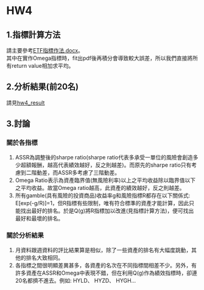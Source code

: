 # HW4

## 1.指標計算方法
請主要參考[ETF指標作法.docx](https://github.com/joe0123/Fintech-Text_Mining_and_Machine_Learning/blob/master/HW4/ETF%E6%8C%87%E6%A8%99%E4%BD%9C%E6%B3%95.docx?raw=true)。  
其中在實作Omega指標時，fit出pdf後再積分會導致較大誤差，所以我們直接將所有return value相加求平均。  

## 2.分析結果(前20名)
請見[hw4_result](https://github.com/joe0123/Fintech-Text_Mining_and_Machine_Learning/blob/master/HW4/hw4_result)

## 3.討論
### 關於各指標
1. ASSR為調整後的sharpe ratio(sharpe ratio代表多承受一單位的風險會創造多少超額報酬，越高代表績效越好，反之則越差)。而原先的sharpe ratio只有考慮到二階動差，而ASSR多考慮了三階動差。  
2. Omega Ratio表示為資產臨界值(無風險利率)以上之平均收益除以臨界值以下之平均收益。故當Omega ratio越高，此資產的績效越好，反之則越差。  
3. 所有gamble(具有風險的投資商品)收益率g和風險指標R都存在以下關係式: E[exp(-g/R)]=1，但R指標有些限制，唯有符合標準的資產才能計算，因此只能找出最好的排名。於是Q(g)將R指標加以改進(見指標計算方法)，便可找出最好和最壞的排名。

### 關於分析結果
1. 月資料跟週資料的評比結果算是相似，除了一些資產的排名有大幅度跳動，其他的排名大致相同。
2. 各指標之間很明顯差異甚多，各資產的名次在不同指標間相差不少。另外，有許多資產在ASSR和Omega中表現不錯，但在利用Q(g)作為績效指標時，卻連20名都擠不進去。例如: HYLD、 HYZD、 HYGH...
